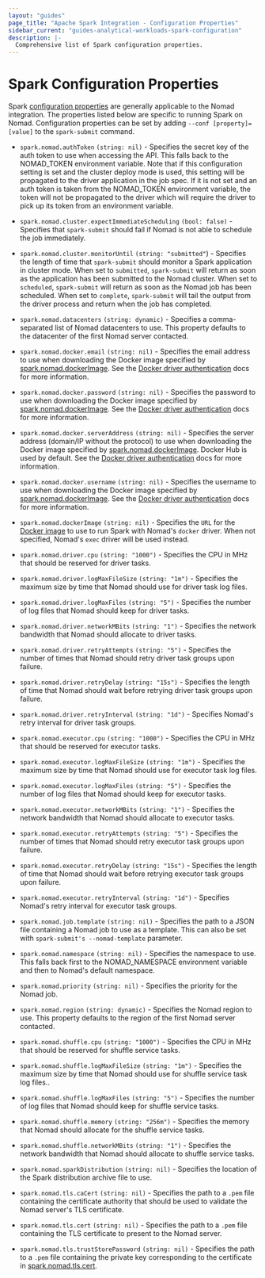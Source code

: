 ```yaml
---
layout: "guides"
page_title: "Apache Spark Integration - Configuration Properties"
sidebar_current: "guides-analytical-workloads-spark-configuration"
description: |-
  Comprehensive list of Spark configuration properties.
---
```


# Spark Configuration Properties

Spark [configuration properties](https://spark.apache.org/docs/latest/configuration.html#available-properties)
are generally applicable to the Nomad integration. The properties listed below
 are specific to running Spark on Nomad. Configuration properties can be set by
 adding `--conf [property]=[value]` to the `spark-submit` command.

- `spark.nomad.authToken` `(string: nil)` - Specifies the secret key of the auth
token to use when accessing the API. This falls back to the NOMAD_TOKEN environment
variable. Note that if this configuration setting is set and the cluster deploy
mode is used, this setting will be propagated to the driver application in the
job spec. If it is not set and an auth token is taken from the NOMAD_TOKEN
environment variable, the token will not be propagated to the driver which will
require the driver to pick up its token from an environment variable.

- `spark.nomad.cluster.expectImmediateScheduling` `(bool: false)` - Specifies
that `spark-submit` should fail if Nomad is not able to schedule the job
immediately.

- `spark.nomad.cluster.monitorUntil` `(string: "submitted"`) - Specifies the
length of time that `spark-submit` should monitor a Spark application in cluster
 mode. When set to `submitted`, `spark-submit` will return as soon as the
 application has been submitted to the Nomad cluster. When set to `scheduled`,
 `spark-submit` will return as soon as the Nomad job has been scheduled. When
 set to `complete`, `spark-submit` will tail the output from the driver process
 and return when the job has completed.

- `spark.nomad.datacenters` `(string: dynamic)` - Specifies a comma-separated
list of Nomad datacenters to use. This property defaults to the datacenter of
the first Nomad server contacted.

- `spark.nomad.docker.email` `(string: nil)` - Specifies the email address to
use when downloading the Docker image specified by
[spark.nomad.dockerImage](#spark.nomad.dockerImage). See the
[Docker driver authentication](/docs/drivers/docker.html#authentication)
docs for more information.

-  `spark.nomad.docker.password` `(string: nil)` - Specifies the password to use
  when downloading the Docker image specified by
  [spark.nomad.dockerImage](#spark.nomad.dockerImage). See the
[Docker driver authentication](/docs/drivers/docker.html#authentication)
docs for more information.

- `spark.nomad.docker.serverAddress` `(string: nil)` - Specifies the server
address (domain/IP without the protocol) to use when downloading the Docker
image specified by [spark.nomad.dockerImage](#spark.nomad.dockerImage). Docker
Hub is used by default. See the
[Docker driver authentication](/docs/drivers/docker.html#authentication)
docs for more information.

- `spark.nomad.docker.username` `(string: nil)` - Specifies the username to use
 when downloading the Docker image specified by
 [spark.nomad.dockerImage](#spark-nomad-dockerImage). See the
[Docker driver authentication](/docs/drivers/docker.html#authentication)
docs for more information.

- `spark.nomad.dockerImage` `(string: nil)` - Specifies the `URL` for the
[Docker image](/docs/drivers/docker.html#image) to
use to run Spark with Nomad's `docker` driver. When not specified, Nomad's
`exec` driver will be used instead.

- `spark.nomad.driver.cpu` `(string: "1000")` - Specifies the CPU in MHz that
should be reserved for driver tasks.

- `spark.nomad.driver.logMaxFileSize` `(string: "1m")` - Specifies the maximum
size by time that Nomad should use for driver task log files.

- `spark.nomad.driver.logMaxFiles` `(string: "5")` - Specifies the number of log
 files that Nomad should keep for driver tasks.

- `spark.nomad.driver.networkMBits` `(string: "1")` - Specifies the network
bandwidth that Nomad should allocate to driver tasks.

- `spark.nomad.driver.retryAttempts` `(string: "5")` - Specifies the number of
times that Nomad should retry driver task groups upon failure.

- `spark.nomad.driver.retryDelay` `(string: "15s")` - Specifies the length of
time that Nomad should wait before retrying driver task groups upon failure.

- `spark.nomad.driver.retryInterval` `(string: "1d")` - Specifies Nomad's retry
interval for driver task groups.

- `spark.nomad.executor.cpu` `(string: "1000")` - Specifies the CPU in MHz that
should be reserved for executor tasks.

- `spark.nomad.executor.logMaxFileSize` `(string: "1m")` - Specifies the maximum
 size by time that Nomad should use for executor task log files.

- `spark.nomad.executor.logMaxFiles` `(string: "5")` - Specifies the number of
log files that Nomad should keep for executor tasks.

- `spark.nomad.executor.networkMBits` `(string: "1")` - Specifies the network
bandwidth that Nomad should allocate to executor tasks.

- `spark.nomad.executor.retryAttempts` `(string: "5")` - Specifies the number of
 times that Nomad should retry executor task groups upon failure.

- `spark.nomad.executor.retryDelay` `(string: "15s")` - Specifies the length of
time that Nomad should wait before retrying executor task groups upon failure.

- `spark.nomad.executor.retryInterval` `(string: "1d")` - Specifies Nomad's retry
interval for executor task groups.

- `spark.nomad.job.template` `(string: nil)` - Specifies the path to a JSON file
containing a Nomad job to use as a template. This can also be set with
`spark-submit's --nomad-template` parameter.

- `spark.nomad.namespace` `(string: nil)` - Specifies the namespace to use. This
falls back first to the NOMAD_NAMESPACE environment variable and then to Nomad's
default namespace.

- `spark.nomad.priority` `(string: nil)` - Specifies the priority for the
Nomad job.

- `spark.nomad.region` `(string: dynamic)` - Specifies the Nomad region to use.
This property defaults to the region of the first Nomad server contacted.

- `spark.nomad.shuffle.cpu` `(string: "1000")` - Specifies the CPU in MHz that
should be reserved for shuffle service tasks.

- `spark.nomad.shuffle.logMaxFileSize` `(string: "1m")` - Specifies the maximum
 size by time that Nomad should use for shuffle service task log files..

- `spark.nomad.shuffle.logMaxFiles` `(string: "5")` - Specifies the number of
log files that Nomad should keep for shuffle service tasks.

- `spark.nomad.shuffle.memory` `(string: "256m")` - Specifies the memory that
Nomad should allocate for the shuffle service tasks.

- `spark.nomad.shuffle.networkMBits` `(string: "1")` - Specifies the network
bandwidth that Nomad should allocate to shuffle service tasks.

- `spark.nomad.sparkDistribution` `(string: nil)` - Specifies the location of
the Spark distribution archive file to use.

- `spark.nomad.tls.caCert` `(string: nil)` - Specifies the path to a `.pem` file
 containing the certificate authority that should be used to validate the Nomad
 server's TLS certificate.

- `spark.nomad.tls.cert` `(string: nil)` - Specifies the path to a `.pem` file
containing the TLS certificate to present to the Nomad server.

- `spark.nomad.tls.trustStorePassword` `(string: nil)` - Specifies the path to a
 `.pem` file containing the private key corresponding to the certificate in
[spark.nomad.tls.cert](#spark-nomad-tls-cert).
